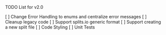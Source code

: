 TODO List for v2.0

[ ] Change Error Handling to enums and centralize error messages
[ ] Cleanup legacy code
[ ] Support splits.io generic format
[ ] Support creating a new split file
[ ] Code Styling
[ ] Unit Tests
